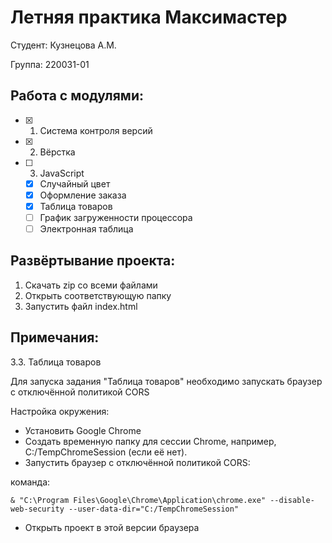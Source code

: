 # Летняя практика Максимастер

Студент: Кузнецова А.М.

Группа: 220031-01

## Работа с модулями:
- [x] 1. Система контроля версий
- [x] 2. Вёрстка
- [ ] 3. JavaScript
  - [x] Случайный цвет
  - [x] Оформление заказа
  - [x] Таблица товаров
  - [ ] График загруженности процессора
  - [ ] Электронная таблица

## Развёртывание проекта:

1. Скачать zip со всеми файлами
2. Открыть соответствующую папку
3. Запустить файл index.html

## Примечания:
3.3. Таблица товаров

Для запуска задания "Таблица товаров" необходимо запускать браузер с отключённой политикой CORS

Настройка окружения:
- Установить Google Chrome
- Создать временную папку для сессии Chrome, например, C:/TempChromeSession (если её нет).
- Запустить браузер с отключённой политикой CORS:

команда:

`& "C:\Program Files\Google\Chrome\Application\chrome.exe" --disable-web-security --user-data-dir="C:/TempChromeSession"`
- Открыть проект в этой версии браузера
